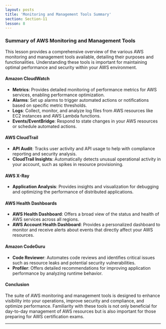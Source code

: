 ```yaml
---
layout: posts
title: 'Monitoring and Management Tools Summary'
section: Section-11
lesson: 8
---
```


### Summary of AWS Monitoring and Management Tools

This lesson provides a comprehensive overview of the various AWS monitoring and management tools available, detailing their purposes and functionalities. Understanding these tools is important for maintaining optimal performance and security within your AWS environment.

<!-- pagebreak -->

#### Amazon CloudWatch

- **Metrics**: Provides detailed monitoring of performance metrics for AWS services, enabling performance optimization.
- **Alarms**: Set up alarms to trigger automated actions or notifications based on specific metric thresholds.
- **Logs**: Collect, monitor, and analyze log files from AWS resources like EC2 instances and AWS Lambda functions.
- **Events/EventBridge**: Respond to state changes in your AWS resources or schedule automated actions.

<!-- pagebreak -->

#### AWS CloudTrail

- **API Audit**: Tracks user activity and API usage to help with compliance reporting and security analysis.
- **CloudTrail Insights**: Automatically detects unusual operational activity in your account, such as spikes in resource provisioning.

<!-- pagebreak -->

#### AWS X-Ray

- **Application Analysis**: Provides insights and visualization for debugging and optimizing the performance of distributed applications.

<!-- pagebreak -->

#### AWS Health Dashboards

- **AWS Health Dashboard**: Offers a broad view of the status and health of AWS services across all regions.
- **AWS Account Health Dashboard**: Provides a personalized dashboard to monitor and receive alerts about events that directly affect your AWS resources.

<!-- pagebreak -->

#### Amazon CodeGuru

- **Code Reviewer**: Automates code reviews and identifies critical issues such as resource leaks and potential security vulnerabilities.
- **Profiler**: Offers detailed recommendations for improving application performance by analyzing runtime behavior.

<!-- pagebreak -->

#### Conclusion

The suite of AWS monitoring and management tools is designed to enhance visibility into your operations, improve security and compliance, and optimize performance. Familiarity with these tools is not only beneficial for day-to-day management of AWS resources but is also important for those preparing for AWS certification exams.

---
